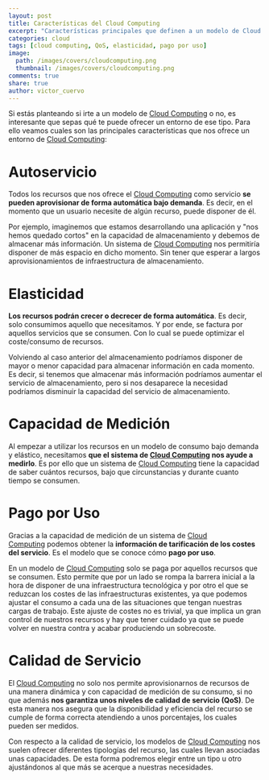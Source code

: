 ```yaml
---
layout: post
title: Características del Cloud Computing
excerpt: "Características principales que definen a un modelo de Cloud Computing: autoservicio, elasticidad, medición, pago por uso y calidad de servicio."
categories: cloud
tags: [cloud computing, QoS, elasticidad, pago por uso]
image:
  path: /images/covers/cloudcomputing.png
  thumbnail: /images/covers/cloudcomputing.png
comments: true
share: true
author: victor_cuervo
---
```


Si estás planteando si irte a un modelo de [Cloud Computing](http://www.arquitectoit.com/cloud/que-es-cloud-computing/) o no, es interesante que sepas qué te puede ofrecer un entorno de ese tipo. Para ello veamos cuales son las principales características que nos ofrece un entorno de [Cloud Computing](http://www.arquitectoit.com/cloud/que-es-cloud-computing/):

# Autoservicio
Todos los recursos que nos ofrece el [Cloud Computing](http://www.arquitectoit.com/cloud/que-es-cloud-computing/) como servicio **se pueden aprovisionar de forma automática bajo demanda**. Es decir, en el momento que un usuario necesite de algún recurso, puede disponer de él.

Por ejemplo, imaginemos que estamos desarrollando una aplicación y "nos hemos quedado cortos" en la capacidad de almacenamiento y debemos de almacenar más información. Un sistema de [Cloud Computing](http://www.arquitectoit.com/cloud/que-es-cloud-computing/) nos permitiría disponer de más espacio en dicho momento. Sin tener que esperar a largos aprovisionamientos de infraestructura de almacenamiento.

# Elasticidad
**Los recursos podrán crecer o decrecer de forma automática**. Es decir, solo consumimos aquello que necesitamos. Y por ende, se factura por aquellos servicios que se consumen. Con lo cual se puede optimizar el coste/consumo de recursos.

Volviendo al caso anterior del almacenamiento podríamos disponer de mayor o menor capacidad para almacenar información en cada momento. Es decir, si tenemos que almacenar más información podríamos aumentar el servicio de almacenamiento, pero si nos desaparece la necesidad podríamos disminuir la capacidad del servicio de almacenamiento.

# Capacidad de Medición
Al empezar a utilizar los recursos en un modelo de consumo bajo demanda y elástico, necesitamos **que el sistema de [Cloud Computing](http://www.arquitectoit.com/cloud/que-es-cloud-computing/) nos ayude a medirlo**. Es por ello que un sistema de [Cloud Computing](http://www.arquitectoit.com/cloud/que-es-cloud-computing/) tiene la capacidad de saber cuántos recursos, bajo que circunstancias y durante cuanto tiempo se consumen.

# Pago por Uso
Gracias a la capacidad de medición de un sistema de [Cloud Computing](http://www.arquitectoit.com/cloud/que-es-cloud-computing/) podemos obtener la **información de tarificación de los costes del servicio**. Es el modelo que se conoce cómo **pago por uso**.

En un modelo de [Cloud Computing](http://www.arquitectoit.com/cloud/que-es-cloud-computing/) solo se paga por aquellos recursos que se consumen. Esto permite que por un lado se rompa la barrera inicial a la hora de disponer de una infraestructura tecnológica y por otro el que se reduzcan los costes de las infraestructuras existentes, ya que podemos ajustar el consumo a cada una de las situaciones que tengan nuestras cargas de trabajo. Este ajuste de costes no es trivial, ya que implica un gran control de nuestros recursos y hay que tener cuidado ya que se puede volver en nuestra contra y acabar produciendo un sobrecoste.

# Calidad de Servicio

El [Cloud Computing](http://www.arquitectoit.com/cloud/que-es-cloud-computing/) no solo nos permite aprovisionarnos de recursos de una manera dinámica y con capacidad de medición de su consumo, si no que además **nos garantiza unos niveles de calidad de servicio (QoS)**. De esta manera nos asegura que la disponibilidad y eficiencia del recurso se cumple de forma correcta atendiendo a unos porcentajes, los cuales pueden ser medidos.

Con respecto a la calidad de servicio, los modelos de [Cloud Computing](http://www.arquitectoit.com/cloud/que-es-cloud-computing/) nos suelen ofrecer diferentes tipologías del recurso, las cuales llevan asociadas unas capacidades. De esta forma podremos elegir entre un tipo u otro ajustándonos al que más se acerque a nuestras necesidades.
